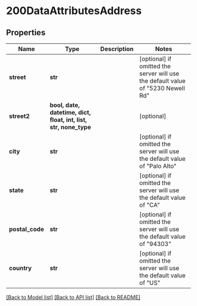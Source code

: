 # 200DataAttributesAddress


## Properties
Name | Type | Description | Notes
------------ | ------------- | ------------- | -------------
**street** | **str** |  | [optional]  if omitted the server will use the default value of "5230 Newell Rd"
**street2** | **bool, date, datetime, dict, float, int, list, str, none_type** |  | [optional] 
**city** | **str** |  | [optional]  if omitted the server will use the default value of "Palo Alto"
**state** | **str** |  | [optional]  if omitted the server will use the default value of "CA"
**postal_code** | **str** |  | [optional]  if omitted the server will use the default value of "94303"
**country** | **str** |  | [optional]  if omitted the server will use the default value of "US"

[[Back to Model list]](../README.md#documentation-for-models) [[Back to API list]](../README.md#documentation-for-api-endpoints) [[Back to README]](../README.md)


